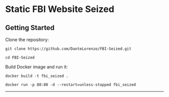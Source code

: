 # Static FBI Website Seized 

## Getting Started

Clone the repository:

```
git clone https://github.com/DanteLorenzo/FBI-Seized.git
```
```
cd FBI-Seized
```

Build Docker image and run it:

```
docker build -t fbi_seized .
```
```
docker run -p 80:80 -d --restart=unless-stopped fbi_seized
```

---
